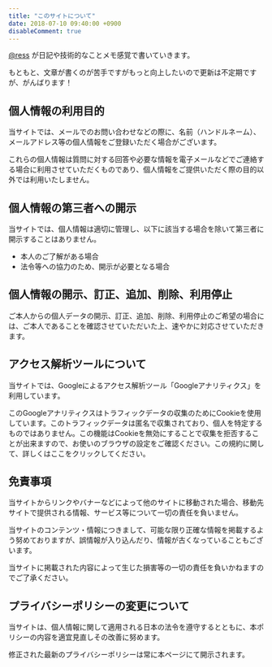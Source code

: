 ```yaml
---
title: "このサイトについて"
date: 2018-07-10 09:40:00 +0900
disableComment: true
---
```

[@ress](https://ress.39.gy) が日記や技術的なことメモ感覚で書いていきます。

もともと、文章が書くのが苦手ですがもっと向上したいので更新は不定期ですが、がんばります！

## 個人情報の利用目的
当サイトでは、メールでのお問い合わせなどの際に、名前（ハンドルネーム）、メールアドレス等の個人情報をご登録いただく場合がございます。

これらの個人情報は質問に対する回答や必要な情報を電子メールなどでご連絡する場合に利用させていただくものであり、個人情報をご提供いただく際の目的以外では利用いたしません。

## 個人情報の第三者への開示
当サイトでは、個人情報は適切に管理し、以下に該当する場合を除いて第三者に開示することはありません。

- 本人のご了解がある場合
- 法令等への協力のため、開示が必要となる場合

## 個人情報の開示、訂正、追加、削除、利用停止
ご本人からの個人データの開示、訂正、追加、削除、利用停止のご希望の場合には、ご本人であることを確認させていただいた上、速やかに対応させていただきます。

## アクセス解析ツールについて
当サイトでは、Googleによるアクセス解析ツール「Googleアナリティクス」を利用しています。

このGoogleアナリティクスはトラフィックデータの収集のためにCookieを使用しています。このトラフィックデータは匿名で収集されており、個人を特定するものではありません。この機能はCookieを無効にすることで収集を拒否することが出来ますので、お使いのブラウザの設定をご確認ください。この規約に関して、詳しくはここをクリックしてください。

## 免責事項
当サイトからリンクやバナーなどによって他のサイトに移動された場合、移動先サイトで提供される情報、サービス等について一切の責任を負いません。

当サイトのコンテンツ・情報につきまして、可能な限り正確な情報を掲載するよう努めておりますが、誤情報が入り込んだり、情報が古くなっていることもございます。

当サイトに掲載された内容によって生じた損害等の一切の責任を負いかねますのでご了承ください。

## プライバシーポリシーの変更について
当サイトは、個人情報に関して適用される日本の法令を遵守するとともに、本ポリシーの内容を適宜見直しその改善に努めます。

修正された最新のプライバシーポリシーは常に本ページにて開示されます。
